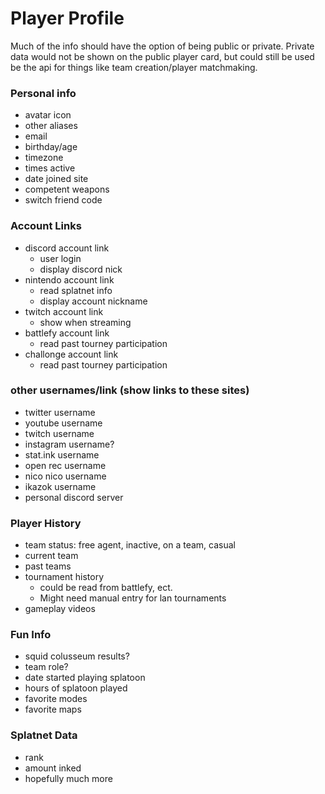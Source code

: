 # Player Profile

Much of the info should have the option of being public or private.  Private data would not be shown on the public player card, but could still be used be the api for things like team creation/player matchmaking.

### Personal info
* avatar icon
* other aliases
* email
* birthday/age
* timezone
* times active
* date joined site
* competent weapons
* switch friend code

### Account Links
* discord account link
  * user login
  * display discord nick
* nintendo account link
  * read splatnet info
  * display account nickname
* twitch account link
  * show when streaming
* battlefy account link
  * read past tourney participation
* challonge account link
  * read past tourney participation

### other usernames/link (show links to these sites)
* twitter username
* youtube username
* twitch username
* instagram username?
* stat.ink username
* open rec username
* nico nico username
* ikazok username
* personal discord server

### Player History
* team status: free agent, inactive, on a team, casual
* current team
* past teams
* tournament history
  * could be read from battlefy, ect.  
  * Might need manual entry for lan tournaments  
* gameplay videos

### Fun Info
* squid colusseum results?
* team role?
* date started playing splatoon
* hours of splatoon played
* favorite modes
* favorite maps

### Splatnet Data
* rank
* amount inked
* hopefully much more
